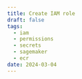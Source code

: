 ```yaml
---
title: Create IAM role
draft: false
tags:
  - iam
  - permissions
  - secrets
  - sagemaker
  - ecr
date: 2024-03-04
---
```


